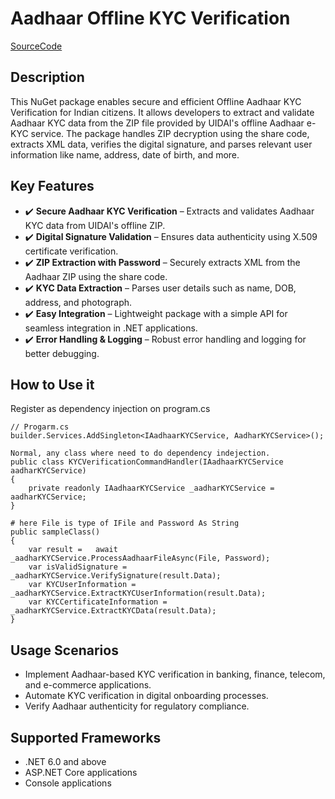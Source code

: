 ﻿# Aadhaar Offline KYC Verification
[SourceCode](https://github.com/hraverkar/Aadhaar-OfflineKYC-Verification.git)

## Description
This NuGet package enables secure and efficient Offline Aadhaar KYC Verification for Indian citizens. It allows developers to extract and validate Aadhaar KYC data from the ZIP file provided by UIDAI's offline Aadhaar e-KYC service. The package handles ZIP decryption using the share code, extracts XML data, verifies the digital signature, and parses relevant user information like name, address, date of birth, and more.

## Key Features
- ✔️ **Secure Aadhaar KYC Verification** – Extracts and validates Aadhaar KYC data from UIDAI's offline ZIP.
- ✔️ **Digital Signature Validation** – Ensures data authenticity using X.509 certificate verification.
- ✔️ **ZIP Extraction with Password** – Securely extracts XML from the Aadhaar ZIP using the share code.
- ✔️ **KYC Data Extraction** – Parses user details such as name, DOB, address, and photograph.
- ✔️ **Easy Integration** – Lightweight package with a simple API for seamless integration in .NET applications.
- ✔️ **Error Handling & Logging** – Robust error handling and logging for better debugging.

## How to Use it
Register as dependency injection on program.cs

    // Progarm.cs
	builder.Services.AddSingleton<IAadhaarKYCService, AadharKYCService>();
	
	Normal, any class where need to do dependency indejection.
    public class KYCVerificationCommandHandler(IAadhaarKYCService aadharKYCService)
    {
        private readonly IAadhaarKYCService _aadharKYCService = aadharKYCService;
    }
    
    # here File is type of IFile and Password As String
    public sampleClass()
    {
        var result =   await _aadharKYCService.ProcessAadhaarFileAsync(File, Password);
        var isValidSignature = _aadharKYCService.VerifySignature(result.Data);
        var KYCUserInformation = _aadharKYCService.ExtractKYCUserInformation(result.Data);
        var KYCCertificateInformation = _aadharKYCService.ExtractKYCData(result.Data);
    }

## Usage Scenarios
- Implement Aadhaar-based KYC verification in banking, finance, telecom, and e-commerce applications.
- Automate KYC verification in digital onboarding processes.
- Verify Aadhaar authenticity for regulatory compliance.

## Supported Frameworks
- .NET 6.0 and above
- ASP.NET Core applications
- Console applications